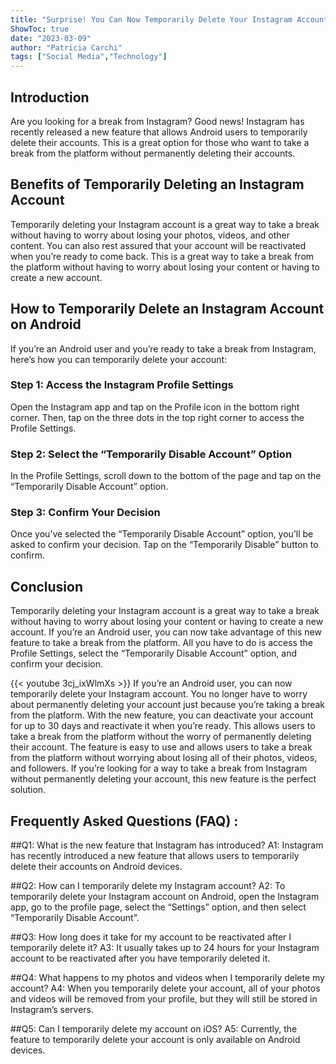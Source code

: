 ```yaml
---
title: "Surprise! You Can Now Temporarily Delete Your Instagram Account on Android - Here's How!"
ShowToc: true 
date: "2023-03-09"
author: "Patricia Carchi" 
tags: ["Social Media","Technology"]
---
```

## Introduction

Are you looking for a break from Instagram? Good news! Instagram has recently released a new feature that allows Android users to temporarily delete their accounts. This is a great option for those who want to take a break from the platform without permanently deleting their accounts. 

## Benefits of Temporarily Deleting an Instagram Account

Temporarily deleting your Instagram account is a great way to take a break without having to worry about losing your photos, videos, and other content. You can also rest assured that your account will be reactivated when you’re ready to come back. This is a great way to take a break from the platform without having to worry about losing your content or having to create a new account. 

## How to Temporarily Delete an Instagram Account on Android 

If you’re an Android user and you’re ready to take a break from Instagram, here’s how you can temporarily delete your account:

### Step 1: Access the Instagram Profile Settings 

Open the Instagram app and tap on the Profile icon in the bottom right corner. Then, tap on the three dots in the top right corner to access the Profile Settings. 

### Step 2: Select the “Temporarily Disable Account” Option 

In the Profile Settings, scroll down to the bottom of the page and tap on the “Temporarily Disable Account” option. 

### Step 3: Confirm Your Decision 

Once you’ve selected the “Temporarily Disable Account” option, you’ll be asked to confirm your decision. Tap on the “Temporarily Disable” button to confirm. 

## Conclusion

Temporarily deleting your Instagram account is a great way to take a break without having to worry about losing your content or having to create a new account. If you’re an Android user, you can now take advantage of this new feature to take a break from the platform. All you have to do is access the Profile Settings, select the “Temporarily Disable Account” option, and confirm your decision.

{{< youtube 3cj_ixWlmXs >}} 
If you’re an Android user, you can now temporarily delete your Instagram account. You no longer have to worry about permanently deleting your account just because you’re taking a break from the platform. With the new feature, you can deactivate your account for up to 30 days and reactivate it when you’re ready. This allows users to take a break from the platform without the worry of permanently deleting their account. The feature is easy to use and allows users to take a break from the platform without worrying about losing all of their photos, videos, and followers. If you’re looking for a way to take a break from Instagram without permanently deleting your account, this new feature is the perfect solution.

## Frequently Asked Questions (FAQ) :
##Q1: What is the new feature that Instagram has introduced?
A1: Instagram has recently introduced a new feature that allows users to temporarily delete their accounts on Android devices.

##Q2: How can I temporarily delete my Instagram account?
A2: To temporarily delete your Instagram account on Android, open the Instagram app, go to the profile page, select the “Settings” option, and then select “Temporarily Disable Account”.

##Q3: How long does it take for my account to be reactivated after I temporarily delete it?
A3: It usually takes up to 24 hours for your Instagram account to be reactivated after you have temporarily deleted it.

##Q4: What happens to my photos and videos when I temporarily delete my account?
A4: When you temporarily delete your account, all of your photos and videos will be removed from your profile, but they will still be stored in Instagram’s servers.

##Q5: Can I temporarily delete my account on iOS?
A5: Currently, the feature to temporarily delete your account is only available on Android devices.


